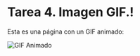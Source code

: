<!DOCTYPE html>
<html>
<head>

</head>
<body>
    <h1>Tarea 4. Imagen GIF.!</h1>
    <p>Esta es una página con un GIF animado:</p>
    <img src=https://ibb.co/zmHvmz1 alt="GIF Animado">
</body>
</html>
